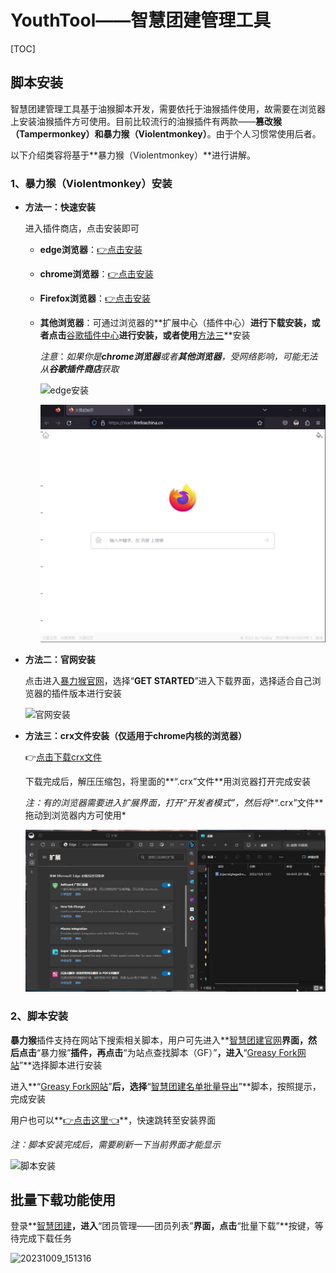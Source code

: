 # YouthTool——智慧团建管理工具

[TOC]



##	脚本安装

智慧团建管理工具基于油猴脚本开发，需要依托于油猴插件使用，故需要在浏览器上安装油猴插件方可使用。目前比较流行的油猴插件有两款——**篡改猴 （Tampermonkey）**和**暴力猴（Violentmonkey）**。由于个人习惯常使用后者。

以下介绍类容将基于**暴力猴（Violentmonkey）**进行讲解。

###	1、暴力猴（Violentmonkey）安装

- **方法一：快速安装**

  进入插件商店，点击安装即可

  - **edge浏览器**：[👉点击安装](https://microsoftedge.microsoft.com/addons/detail/%E6%9A%B4%E5%8A%9B%E7%8C%B4/eeagobfjdenkkddmbclomhiblgggliao)

  - **chrome浏览器**：[👉点击安装](https://chrome.google.com/webstore/detail/violentmonkey/jinjaccalgkegednnccohejagnlnfdag)

  - **Firefox浏览器**：[👉点击安装](https://addons.mozilla.org/zh-CN/firefox/addon/violentmonkey/)

  - **其他浏览器**：可通过浏览器的**扩展中心（插件中心）**进行下载安装，或者点击**[谷歌插件中心](https://chrome.google.com/webstore/detail/violentmonkey/jinjaccalgkegednnccohejagnlnfdag)**进行安装，或者使用**[方法三](#way-3)**安装

    *注意*：*如果你是**chrome浏览器**或者**其他浏览器**，受网络影响，可能无法从**谷歌插件商店**获取*

    ![edge安装](./doc/image/README/20231009_142138.gif)
    
    ![Firefox安装](./doc/image/README/20231009_142922.gif)

- **方法二：官网安装**

  点击进入[暴力猴官网]([Violentmonkey](https://violentmonkey.github.io/))，选择“**GET STARTED**”进入下载界面，选择适合自己浏览器的插件版本进行安装 

  ![官网安装](./doc/image/README/20231009_144344.gif)

- <span id="way-3">**方法三：crx文件安装（仅适用于chrome内核的浏览器）**</span>

  👉[点击下载crx文件](https://chrome.zzzmh.cn/info/jinjaccalgkegednnccohejagnlnfdag)

  下载完成后，解压压缩包，将里面的**“.crx”文件**用浏览器打开完成安装

  *注：有的浏览器需要进入扩展界面，打开“开发者模式”，然后将**“.crx”文件**拖动到浏览器内方可使用*
  
  ![crx文件安装](./doc/image/README/20231009_143751.gif)
  
###	2、脚本安装

  **暴力猴**插件支持在网站下搜索相关脚本，用户可先进入**[智慧团建官网](https://zhtj.youth.cn/zhtj/)**界面，然后点击**“暴力猴”**插件，再点击**“为站点查找脚本（GF）”**，进入**“[Greasy Fork网站](https://greasyfork.org/zh-CN/scripts)”**选择脚本进行安装

进入**“[Greasy Fork网站](https://greasyfork.org/zh-CN/scripts)”**后，选择**“[智慧团建名单批量导出](https://greasyfork.org/zh-CN/scripts/476868-智慧团建名单批量导出)”**脚本，按照提示，完成安装

用户也可以**[👉点击这里👈](https://greasyfork.org/zh-CN/scripts/476868-智慧团建名单批量导出)**，快速跳转至安装界面

*注：脚本安装完成后，需要刷新一下当前界面才能显示*

![脚本安装](./doc/image/README/20231009_150252.gif)

##	批量下载功能使用

登录**[智慧团建](https://zhtj.youth.cn/zhtj/)**，进入**“团员管理——团员列表”**界面，点击**“批量下载”**按键，等待完成下载任务

![20231009_151316](./doc/image/README/20231009_151316.gif)
